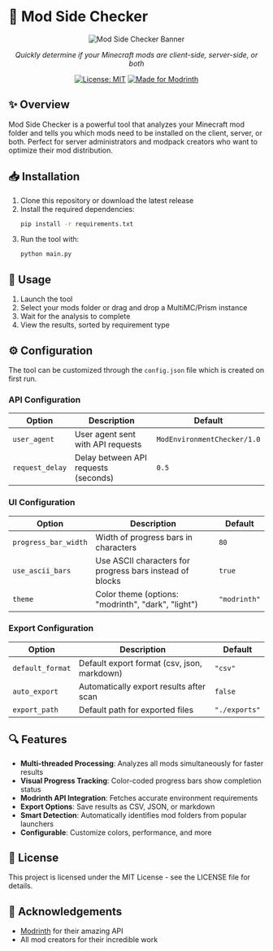 # 🧩 Mod Side Checker

<div align="center">
  
![Mod Side Checker Banner](https://i.imgur.com/nQvIhUu.png)

*Quickly determine if your Minecraft mods are client-side, server-side, or both*

[![License: MIT](https://img.shields.io/badge/License-MIT-green.svg)](https://opensource.org/licenses/MIT)
[![Made for Modrinth](https://img.shields.io/badge/Made%20for-Modrinth-1bd96a)](https://modrinth.com)

</div>

## ✨ Overview

Mod Side Checker is a powerful tool that analyzes your Minecraft mod folder and tells you which mods need to be installed on the client, server, or both. Perfect for server administrators and modpack creators who want to optimize their mod distribution.

## 📥 Installation

1. Clone this repository or download the latest release
2. Install the required dependencies:
   ```bash
   pip install -r requirements.txt
   ```
3. Run the tool with:
   ```bash
   python main.py
   ```

## 🚀 Usage

1. Launch the tool
2. Select your mods folder or drag and drop a MultiMC/Prism instance
3. Wait for the analysis to complete
4. View the results, sorted by requirement type

## ⚙️ Configuration

The tool can be customized through the `config.json` file which is created on first run.

### API Configuration

| Option | Description | Default |
|--------|-------------|---------|
| `user_agent` | User agent sent with API requests | `ModEnvironmentChecker/1.0` |
| `request_delay` | Delay between API requests (seconds) | `0.5` |

### UI Configuration

| Option | Description | Default |
|--------|-------------|---------|
| `progress_bar_width` | Width of progress bars in characters | `80` |
| `use_ascii_bars` | Use ASCII characters for progress bars instead of blocks | `true` |
| `theme` | Color theme (options: "modrinth", "dark", "light") | `"modrinth"` |

### Export Configuration

| Option | Description | Default |
|--------|-------------|---------|
| `default_format` | Default export format (csv, json, markdown) | `"csv"` |
| `auto_export` | Automatically export results after scan | `false` |
| `export_path` | Default path for exported files | `"./exports"` |

## 🔍 Features

- **Multi-threaded Processing**: Analyzes all mods simultaneously for faster results
- **Visual Progress Tracking**: Color-coded progress bars show completion status
- **Modrinth API Integration**: Fetches accurate environment requirements
- **Export Options**: Save results as CSV, JSON, or markdown
- **Smart Detection**: Automatically identifies mod folders from popular launchers
- **Configurable**: Customize colors, performance, and more  

## 📜 License

This project is licensed under the MIT License - see the LICENSE file for details.

## 💚 Acknowledgements

- [Modrinth](https://modrinth.com) for their amazing API
- All mod creators for their incredible work
